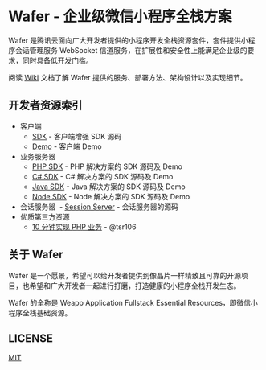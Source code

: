 Wafer - 企业级微信小程序全栈方案
==============================

Wafer 是腾讯云面向广大开发者提供的小程序开发全栈资源套件，套件提供小程序会话管理服务 WebSocket 信道服务，在扩展性和安全性上能满足企业级的要求，同时具备低开发门槛。

阅读 [Wiki](https://github.com/tencentyun/wafer/wiki) 文档了解 Wafer 提供的服务、部署方法、架构设计以及实现细节。

## 开发者资源索引

* 客户端
  - [SDK](https://github.com/tencentyun/wafer-client-sdk) - 客户端增强 SDK 源码
  - [Demo](https://github.com/tencentyun/wafer-client-demo) - 客户端 Demo
* 业务服务器
  - [PHP SDK](https://github.com/tencentyun/wafer-php-server-sdk) - PHP 解决方案的 SDK 源码及 Demo
  - [C# SDK](https://github.com/tencentyun/wafer-csharp-server-sdk) - C# 解决方案的 SDK 源码及 Demo
  - [Java SDK](https://github.com/tencentyun/wafer-java-server-sdk) - Java 解决方案的 SDK 源码及 Demo
  - [Node SDK](https://github.com/tencentyun/wafer-node-server-sdk) - Node 解决方案的 SDK 源码及 Demo
* 会话服务器
  - [Session Server](https://github.com/tencentyun/wafer-session-server) - 会话服务器的源码
* 优质第三方资源
  - [10 分钟实现 PHP 业务](https://github.com/tencentyun/wafer/issues/5) - @tsr106

## 关于 Wafer

Wafer 是一个愿景，希望可以给开发者提供到像晶片一样精致且可靠的开源项目，也希望和广大开发者一起进行打磨，打造健康的小程序全栈开发生态。

Wafer 的全称是 Weapp Application Fullstack Essential Resources，即微信小程序全栈基础资源。

## LICENSE

[MIT](LICENSE)
